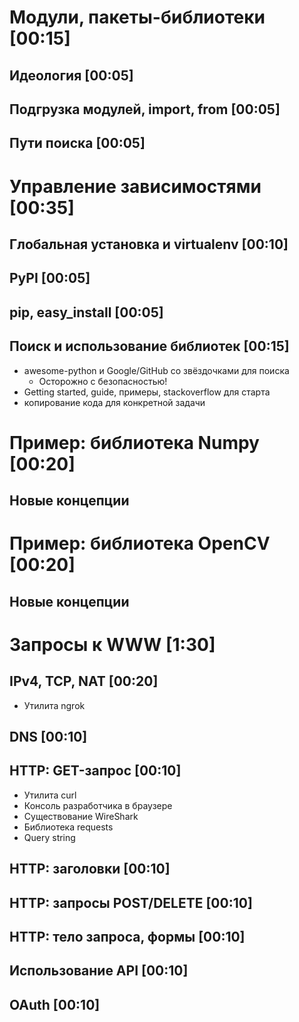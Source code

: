 # Модули, пакеты-библиотеки [00:15]
## Идеология [00:05]
## Подгрузка модулей, import, from [00:05]
## Пути поиска [00:05]

# Управление зависимостями [00:35]
## Глобальная установка и virtualenv [00:10]
## PyPI [00:05]
## pip, easy_install [00:05]
## Поиск и использование библиотек [00:15]
* awesome-python и Google/GitHub со звёздочками для поиска
  * Осторожно с безопасностью!
* Getting started, guide, примеры, stackoverflow для старта
* копирование кода для конкретной задачи

# Пример: библиотека Numpy [00:20]
## Новые концепции

# Пример: библиотека OpenCV [00:20]
## Новые концепции

# Запросы к WWW [1:30]
## IPv4, TCP, NAT [00:20]
* Утилита ngrok
## DNS [00:10]
## HTTP: GET-запрос [00:10]
* Утилита curl
* Консоль разработчика в браузере
* Существование WireShark
* Библиотека requests
* Query string
## HTTP: заголовки [00:10]
## HTTP: запросы POST/DELETE [00:10]
## HTTP: тело запроса, формы [00:10]
## Использование API [00:10]
## OAuth [00:10]
